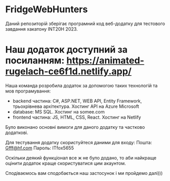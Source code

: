 # FridgeWebHunters
Даний репозиторій зберігає програмний код веб-додатку для тестового завдання хакатону INT20H 2023.
# Наш додаток доступний за посиланням: https://animated-rugelach-ce6f1d.netlify.app/

Наша команда розробила додаток за допомогою таких технологій та мов програмування:
- backend частина: C#, ASP.NET, WEB API, Entity Framework, трьохрівнева архітектура. Хостинг API на Azure Microsoft
- database: MS SQL. Хостинг на somee.com
- frontend частина: JS, HTML, CSS, React. Хостинг на Netlify

Було виконано основні вимоги для даного додатку та частково додаткові.

Для тестування додатку скористуйтеся даними для входу: 
Пошта: Gfff@hf.com
Пароль: ITfox5655

Оскільки деякий функціонал все ж не було додано, то аби найкраще оцінити додаток краще скористуватися цим акаунтом.

Сподіваємось вам сподобається наш застосунок і ми пройдемо далі)))
